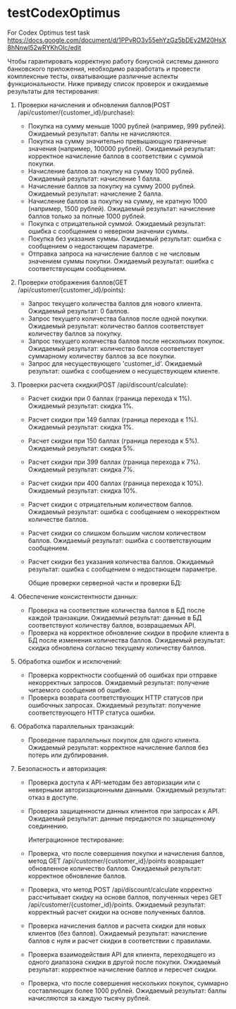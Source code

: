 # testCodexOptimus
For Codex Optimus test task https://docs.google.com/document/d/1PPvRO3v55ehYzGz5bDEy2M20HsX8hNnwI52wRYKhOIc/edit

  Чтобы гарантировать корректную работу бонусной системы данного банковского приложения, необходимо разработать и провести комплексные тесты, охватывающие различные аспекты функциональности. Ниже приведу список проверок и ожидаемые результаты для тестирования:

1. Проверки начисления и обновления баллов(POST /api/customer/{customer_id}/purchase):
   - Покупка на сумму меньше 1000 рублей (например, 999 рублей). Ожидаемый результат: баллы не начисляются.
   - Покупка на сумму значительно превышающую граничные значения (например, 100000 рублей). Ожидаемый результат: корректное начисление баллов в соответствии с суммой покупки.
   - Начисление баллов за покупку на сумму 1000 рублей. Ожидаемый результат: начисление 1 балла.
   - Начисление баллов за покупку на сумму 2000 рублей. Ожидаемый результат: начисление 2 балла.
   - Начисление баллов за покупку на сумму, не кратную 1000 (например, 1500 рублей). Ожидаемый результат: начисление баллов только за полные 1000 рублей.
   - Покупка с отрицательной суммой. Ожидаемый результат: ошибка с сообщением о неверном значении суммы.
   - Покупка без указания суммы. Ожидаемый результат: ошибка с сообщением о недостающем параметре.
   - Отправка запроса на начисление баллов с не числовым значением суммы покупки. Ожидаемый результат: ошибка с соответствующим сообщением.

2. Проверки отображения баллов(GET /api/customer/{customer_id}/points):
   - Запрос текущего количества баллов для нового клиента. Ожидаемый результат: 0 баллов.
   - Запрос текущего количества баллов после одной покупки. Ожидаемый результат: количество баллов соответствует количеству баллов за покупку.
   - Запрос текущего количества баллов после нескольких покупок. Ожидаемый результат: количество баллов соответствует суммарному количеству баллов за все покупки.
   - Запрос для несуществующего 'customer_id'. Ожидаемый результат: ошибка с сообщением о несуществующем клиенте.

3. Проверки расчета скидки(POST /api/discount/calculate):
   - Расчет скидки при 0 баллах (граница перехода к 1%). Ожидаемый результат: скидка 1%.
   - Расчет скидки при 149 баллах (граница перехода к 1%). Ожидаемый результат: скидка 1%.
   - Расчет скидки при 150 баллах (граница перехода к 5%). Ожидаемый результат: скидка 5%.
   - Расчет скидки при 399 баллах (граница перехода к 7%). Ожидаемый результат: скидка 7%.
   - Расчет скидки при 400 баллах (граница перехода к 10%). Ожидаемый результат: скидка 10%.
   - Расчет скидки с отрицательным количеством баллов. Ожидаемый результат: ошибка с сообщением о некорректном количестве баллов.
   - Расчет скидки со слишком большим числом количеством баллов. Ожидаемый результат: ошибка с соответствующим сообщением.
   - Расчет скидки без указания количества баллов. Ожидаемый результат: ошибка с сообщением о недостающем параметре.

     Общие проверки серверной части и проверки БД:

1. Обеспечение консистентности данных:
   - Проверка на соответствие количества баллов в БД после каждой транзакции. Ожидаемый результат: данные в БД соответствуют количеству баллов, возвращаемых API.
   - Проверка на корректное обновление скидки в профиле клиента в БД после изменения количества баллов. Ожидаемый результат: скидка обновлена согласно текущему количеству баллов.

2. Обработка ошибок и исключений:
   - Проверка корректности сообщений об ошибках при отправке некорректных запросов. Ожидаемый результат: получение читаемого сообщения об ошибке.
   - Проверка возврата соответствующих HTTP статусов при ошибочных запросах. Ожидаемый результат: получение соответствующего HTTP статуса ошибки.

3. Обработка параллельных транзакций:
   - Проведение параллельных покупок для одного клиента. Ожидаемый результат: корректное начисление баллов без потерь или дублирования.

4. Безопасность и авторизация:
   - Проверка доступа к API-методам без авторизации или с неверными авторизационными данными. Ожидаемый результат: отказ в доступе.
   - Проверка защищенности данных клиентов при запросах к API. Ожидаемый результат: данные передаются по защищенному соединению.

     Интеграционное тестирование:
   - Проверка, что после совершения покупки и начисления баллов, метод GET /api/customer/{customer_id}/points возвращает обновленное количество баллов. Ожидаемый результат: корректное обновление баллов.
   - Проверка, что метод POST /api/discount/calculate корректно рассчитывает скидку на основе баллов, полученных через GET /api/customer/{customer_id}/points. Ожидаемый результат: корректный расчет скидки на основе полученных баллов.
   - Проверка начисления баллов и расчета скидки для новых клиентов (без баллов). Ожидаемый результат: начисление баллов с нуля и расчет скидки в соответствии с правилами.
   - Проверка взаимодействия API для клиента, переходящего из одного диапазона скидки в другой после покупки. Ожидаемый результат: корректное начисление баллов и пересчет скидки.
   - Проверка, что после совершения нескольких покупок, суммарно составляющих более 1000 рублей. Ожидаемый результат: баллы начисляются за каждую тысячу рублей.
